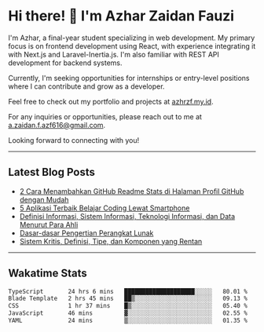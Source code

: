 # Hi there! 👋 I'm Azhar Zaidan Fauzi
<!-- ![Codewars, azhrzf's stats](https://www.codewars.com/users/azhrzf/badges/large) -->

I'm Azhar, a final-year student specializing in web development. My primary focus is on frontend development using React, with experience integrating it with Next.js and Laravel-Inertia.js. I'm also familiar with REST API development for backend systems.

Currently, I'm seeking opportunities for internships or entry-level positions where I can contribute and grow as a developer.

Feel free to check out my portfolio and projects at [azhrzf.my.id](https://azhrzf.my.id/).

For any inquiries or opportunities, please reach out to me at [a.zaidan.f.azf616@gmail.com](mailto:a.zaidan.f.azf616@gmail.com).

Looking forward to connecting with you!

---
## Latest Blog Posts
<!-- BLOG-POST-LIST:START -->
- [2 Cara Menambahkan GitHub Readme Stats di Halaman Profil GitHub dengan Mudah](https://teknoku.azharfauzi.my.id/2022/12/25/menambahkan-github-readme-stats/)
- [5 Aplikasi Terbaik Belajar Coding Lewat Smartphone](https://teknoku.azharfauzi.my.id/2022/10/14/aplikasi-terbaik-belajar-coding-lewat-smartphone/)
- [Definisi Informasi, Sistem Informasi, Teknologi Informasi, dan Data Menurut Para Ahli](https://teknoku.azharfauzi.my.id/2022/10/10/definisi-sistem-informasi-menurut-para-ahli/)
- [Dasar-dasar Pengertian Perangkat Lunak](https://teknoku.azharfauzi.my.id/2022/09/28/pengertian-perangkat-lunak/)
- [Sistem Kritis, Definisi, Tipe, dan Komponen yang Rentan](https://teknoku.azharfauzi.my.id/2022/09/20/sistem-kritis/)
<!-- BLOG-POST-LIST:END -->
---
## Wakatime Stats
<!--START_SECTION:waka-->

```txt
TypeScript       24 hrs 6 mins   ████████████████████░░░░░   80.01 %
Blade Template   2 hrs 45 mins   ██▒░░░░░░░░░░░░░░░░░░░░░░   09.13 %
CSS              1 hr 37 mins    █▒░░░░░░░░░░░░░░░░░░░░░░░   05.40 %
JavaScript       46 mins         ▓░░░░░░░░░░░░░░░░░░░░░░░░   02.55 %
YAML             24 mins         ▒░░░░░░░░░░░░░░░░░░░░░░░░   01.35 %
```

<!--END_SECTION:waka-->

<!--
## Github Stats
[![Your Name's GitHub Stats](https://github-readme-stats.vercel.app/api?username=azhrzf&show_icons=true&theme=radical&card_width=250)](https://github.com/azhrzf)
[![GitHub Streak](https://github-readme-streak-stats.herokuapp.com/?user=azhrzf&theme=radical&card_width=350)](https://github.com/azhrzf)
-->
